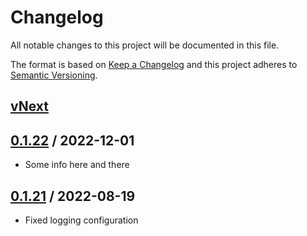 # Changelog
All notable changes to this project will be documented in this file.

The format is based on [Keep a Changelog](http://keepachangelog.com/en/1.0.0/)
and this project adheres to [Semantic Versioning](http://semver.org/spec/v2.0.0.html).

## [vNext]

## [0.1.22] / 2022-12-01
- Some info here and there

## [0.1.21] / 2022-08-19
- Fixed logging configuration

[vNext]: https://github.com/BusHero/nuke.github.release/compare/0.1.22...HEAD
[0.1.22]: https://github.com/BusHero/nuke.github.release/compare/0.1.21...0.1.22
[0.1.21]: https://github.com/BusHero/nuke.github.release/tree/0.1.21
